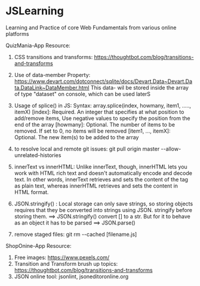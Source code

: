 # JSLearning

Learning and Practice of core Web Fundamentals from various online platforms

QuizMania-App Resource:

1. CSS transitions and transforms: https://thoughtbot.com/blog/transitions-and-transforms
2. Use of data-member Property: https://www.devart.com/dotconnect/sqlite/docs/Devart.Data~Devart.Data.DataLink~DataMember.html
   This data- wil be stored inside the array of type "dataset" on console, which can be used laterS
3. Usage of splice() in JS:
   Syntax: array.splice(index, howmany, item1, ....., itemX)
   [index]: Required. An integer that specifies at what position to add/remove items, Use negative values to specify the position from the end of the array
   [howmany]: Optional. The number of items to be removed. If set to 0, no items will be removed
   [item1, ..., itemX]: Optional. The new item(s) to be added to the array
4. to resolve local and remote git issues: git pull origin master --allow-unrelated-histories
5. innerText vs innerHTML: Unlike innerText, though, innerHTML lets you work with HTML rich text and doesn't automatically encode and decode text. In other words, innerText retrieves and sets the content of the tag as plain text, whereas innerHTML retrieves and sets the content in HTML format.

6. JSON.stringify() : Local storage can only save strings, so storing objects requires that they be converted into strings using JSON. stringify before storing them.
   ==> JSON.stringify() convert [] to a str. But for it to behave as an object it has to be parsed ==> JSON.parse()

7. remove staged files: git rm --cached [filename.js]

ShopOnine-App Resource:

1. Free images: https://www.pexels.com/
2. Transition and Transform brush up topics: https://thoughtbot.com/blog/transitions-and-transforms
3. JSON online tool: jsonlint, jsoneditoronline.org
